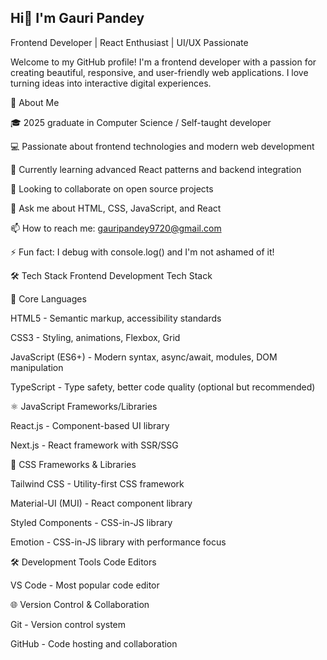 ## Hi👋 I'm Gauri Pandey
Frontend Developer | React Enthusiast | UI/UX Passionate

Welcome to my GitHub profile! I'm a frontend developer with a passion for creating beautiful, responsive, and user-friendly web applications. I love turning ideas into interactive digital experiences.

🚀 About Me

🎓 2025 graduate in Computer Science / Self-taught developer

💻 Passionate about frontend technologies and modern web development

🌱 Currently learning advanced React patterns and backend integration

👯 Looking to collaborate on open source projects

💬 Ask me about HTML, CSS, JavaScript, and React

📫 How to reach me: gauripandey9720@gmail.com

⚡ Fun fact: I debug with console.log() and I'm not ashamed of it!

🛠️ Tech Stack
 Frontend Development Tech Stack
 
🎯 Core Languages

HTML5 - Semantic markup, accessibility standards

CSS3 - Styling, animations, Flexbox, Grid

JavaScript (ES6+) - Modern syntax, async/await, modules, DOM manipulation

TypeScript - Type safety, better code quality (optional but recommended)

⚛️ JavaScript Frameworks/Libraries

React.js - Component-based UI library

Next.js - React framework with SSR/SSG

🎨 CSS Frameworks & Libraries

Tailwind CSS - Utility-first CSS framework

Material-UI (MUI) - React component library

Styled Components - CSS-in-JS library

Emotion - CSS-in-JS library with performance focus

🛠️ Development Tools
Code Editors

VS Code - Most popular code editor

🌐 Version Control & Collaboration

Git - Version control system

GitHub - Code hosting and collaboration
<!--
-->
